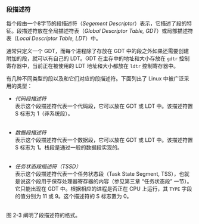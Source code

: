 ### 段描述符

每个段由一个8字节的段描述符（*Segement Descriptor*）表示，它描述了段的特征。段描述符放在全局描述符表（*Global Descriptor Table, GDT*）或局部描述符表（*Local Descriptor Table, LDT*）中。

通常只定义一个 GDT，而每个进程除了存放在 GDT 中的段之外如果还需要创建附加的段，就可以有自己的 LDT。GDT 在主存中的地址和大小存放在 `gdtr` 控制寄存器中，当前正在被使用的 LDT 地址和大小都放在 `ldtr` 控制寄存器中。

有几种不同类型的段以及和它们对应的段描述符。下面列出了 Linux 中被广泛采用的类型：

* *代码段描述符*  
表示这个段描述符代表一个代码段，它可以放在 GDT 或 LDT 中。该描述符置 S 标志为 1（非系统段）。  
&emsp;

* *数据段描述符*  
表示这个段描述符代表一个数据段，它可以放在 GDT 或 LDT 中。该描述符置 S 标志为 1。栈段是通过一般的数据段实现的。  
&emsp;

* *任务状态段描述符（TSSD）*  
表示这个段描述符代表一个任务状态段（Task State Segment, TSS），也就是说这个段用于保存处理器寄存器的内容（参见第三章 “任务状态段” 一节）。它只能出现在 GDT 中。根据相应的进程是否正在 CPU 上运行，其 `TYPE` 字段的值分别为 11 或 9。这个描述符的 S 标志置为 0。  
&emsp;

图 2-3 阐明了段描述符的格式。
